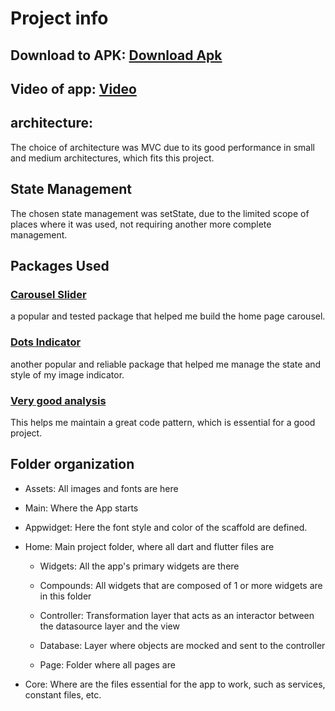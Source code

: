 
# Project info

## Download to APK: [Download Apk](https://www.dropbox.com/scl/fi/34dpwwsbkqxth8ymoccx3/app-release.apk?rlkey=bueoei021bxkn1btqpnqkyhaq&st=oj3sbcrb&dl=0)

## Video of app: [Video](https://www.dropbox.com/scl/fi/fb0d2bwijh3m8saxj8ucd/WhatsApp-Video-2024-08-17-at-21.33.04.mp4?rlkey=pevc14fr39gkqvw346hx0jeuw&st=36z84cpi&dl=0) 

## architecture:
The choice of architecture was MVC due to its good performance in small and medium architectures, which fits this project.

## State Management
The chosen state management was setState, due to the limited scope of places where it was used, not requiring another more complete management.

## Packages Used

### [Carousel Slider](https://pub.dev/packages?q=carousel_slider)

a popular and tested package that helped me build the home page carousel. 

### [Dots Indicator](https://pub.dev/packages/dots_indicator)
another popular and reliable package that helped me manage the state and style of my image indicator.

### [Very good analysis](https://pub.dev/packages/very_good_analysis)
This helps me maintain a great code pattern, which is essential for a good project.


## Folder organization

- Assets: All images and fonts are here

- Main: Where the App starts

- Appwidget: Here the font style and color of the scaffold are defined.

- Home: Main project folder, where all dart and flutter 
files are
    - Widgets: All the app's primary widgets are there

    - Compounds: All widgets that are composed of 1 or more widgets are in this folder

    - Controller: Transformation layer that acts as an interactor between the datasource layer and the view

    - Database: Layer where objects are mocked and sent to the controller

    - Page: Folder where all pages are

- Core: Where are the files essential for the app to work, such as services, constant files, etc.


